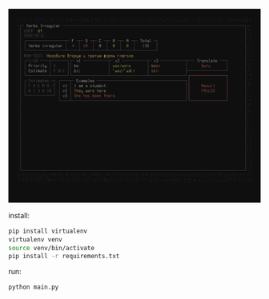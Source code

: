 ![screen](./screen.png)

install:
```bash
pip install virtualenv
virtualenv venv
source venv/bin/activate
pip install -r requirements.txt
```

run:
```bash
python main.py
```
